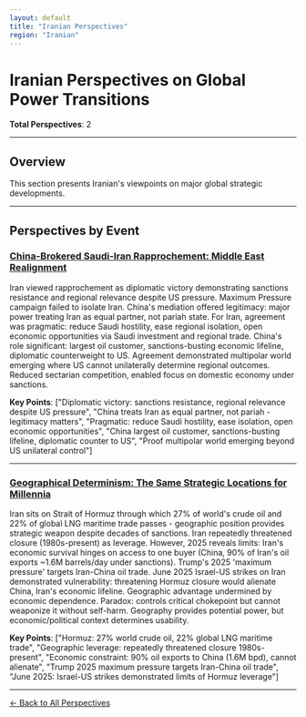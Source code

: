 ```yaml
---
layout: default
title: "Iranian Perspectives"
region: "Iranian"
---
```


# Iranian Perspectives on Global Power Transitions

**Total Perspectives**: 2

---

## Overview

This section presents Iranian's viewpoints on major global strategic developments.

---

## Perspectives by Event

### [China-Brokered Saudi-Iran Rapprochement: Middle East Realignment](/events/china-brokered-saudi-iran-rapprochement-middle-east-realignment)

Iran viewed rapprochement as diplomatic victory demonstrating sanctions resistance and regional relevance despite US pressure. Maximum Pressure campaign failed to isolate Iran. China's mediation offered legitimacy: major power treating Iran as equal partner, not pariah state. For Iran, agreement was pragmatic: reduce Saudi hostility, ease regional isolation, open economic opportunities via Saudi investment and regional trade. China's role significant: largest oil customer, sanctions-busting economic lifeline, diplomatic counterweight to US. Agreement demonstrated multipolar world emerging where US cannot unilaterally determine regional outcomes. Reduced sectarian competition, enabled focus on domestic economy under sanctions.

**Key Points**: ["Diplomatic victory: sanctions resistance, regional relevance despite US pressure", "China treats Iran as equal partner, not pariah - legitimacy matters", "Pragmatic: reduce Saudi hostility, ease isolation, open economic opportunities", "China largest oil customer, sanctions-busting lifeline, diplomatic counter to US", "Proof multipolar world emerging beyond US unilateral control"]

---

### [Geographical Determinism: The Same Strategic Locations for Millennia](/events/geographical-determinism-the-same-strategic-locations-for-millennia)

Iran sits on Strait of Hormuz through which 27% of world's crude oil and 22% of global LNG maritime trade passes - geographic position provides strategic weapon despite decades of sanctions. Iran repeatedly threatened closure (1980s-present) as leverage. However, 2025 reveals limits: Iran's economic survival hinges on access to one buyer (China, 90% of Iran's oil exports ~1.6M barrels/day under sanctions). Trump's 2025 'maximum pressure' targets Iran-China oil trade. June 2025 Israel-US strikes on Iran demonstrated vulnerability: threatening Hormuz closure would alienate China, Iran's economic lifeline. Geographic advantage undermined by economic dependence. Paradox: controls critical chokepoint but cannot weaponize it without self-harm. Geography provides potential power, but economic/political context determines usability.

**Key Points**: ["Hormuz: 27% world crude oil, 22% global LNG maritime trade", "Geographic leverage: repeatedly threatened closure 1980s-present", "Economic constraint: 90% oil exports to China (1.6M bpd), cannot alienate", "Trump 2025 maximum pressure targets Iran-China oil trade", "June 2025: Israel-US strikes demonstrated limits of Hormuz leverage"]

---



[← Back to All Perspectives](/perspectives/)
